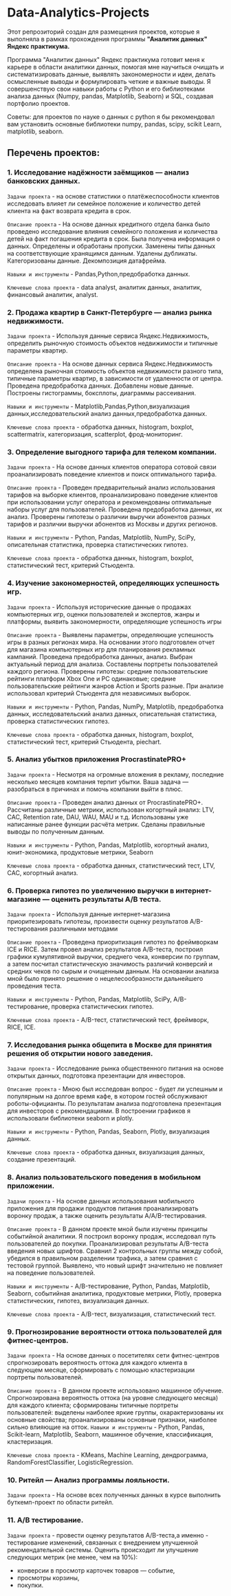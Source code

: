 # Data-Analytics-Projects

Этот репрозиторий создан для размещения проектов, которые я выполняла в рамках прохождения программы **"Аналитик данных" Яндекс практикума.**

Программа "Аналитик данных" Яндекс практикума готовит меня к карьере в области аналитики данных, помогая мне научиться очищать и систематизировать данные, выявлять закономерности и идеи, делать осмысленные выводы и формулировать четкие и важные выводы. Я совершенствую свои навыки работы с Python и его библиотеками анализа данных (Numpy, pandas, Matplotlib, Seaborn) и SQL, создавая портфолио проектов.

Советы: для проектов по науке о данных с python я бы рекомендовал вам установить основные библиотеки numpy, pandas, scipy, scikit Learn, matplotlib, seaborn.

## Перечень проектов:

### 1. Исследование надёжности заёмщиков — анализ банковских данных.

`Задачи проекта` - на основе статистики о платёжеспособности клиентов исследовать влияет ли семейное положение и количество детей клиента на факт возврата кредита в срок.

`Описание проекта` - На основе данных кредитного отдела банка было проведено исследование влияния семейного положения и количества детей на факт погашения кредита в срок. Была получена информация о данных. Определены и обработаны пропуски. Заменены типы данных на соответствующие
хранящимся данным. Удалены дубликаты. Категоризованы данные. Декомпозиция датафрейма.

`Навыки и инструменты` - Pandas,Python,предобработка данных.

`Ключевые слова проекта` - data analyst, аналитик данных, аналитик, финансовый аналитик, analyst.

### 2. Продажа квартир в Санкт-Петербурге — анализ рынка недвижимости.

`Задачи проекта` - Используя данные сервиса Яндекс.Недвижимость, определить рыночную стоимость объектов недвижимости и типичные параметры квартир.

`Описание проекта` - На основе данных сервиса Яндекс.Недвижимость определена рыночная стоимость объектов недвижимости разного типа, типичные параметры квартир, в зависимости от удаленности от центра. Проведена предобработка данных. Добавлены новые данные. Построены гистограммы, боксплоты, диаграммы рассеивания.

`Навыки и инструменты` - Matplotlib,Pandas,Python,визуализация данных,исследовательский анализ данных,предобработка данных.

`Ключевые слова проекта` - обработка данных, histogram, boxplot, scattermatrix, категоризация, scatterplot,  фрод-мониторинг.

### 3. Определение выгодного тарифа для телеком компании.


`Задачи проекта` - На основе данных клиентов оператора сотовой связи проанализировать поведение клиентов и поиск оптимального тарифа.

`Описание проекта` - Проведен предварительный анализ использования тарифов на выборке клиентов, проанализировано поведение клиентов при использовании услуг оператора и рекомендованы оптимальные наборы услуг для пользователей. Проведена предобработка данных, их анализ. Проверены гипотезы о различии выручки абонентов разных тарифов и различии выручки абонентов из Москвы и других регионов.

`Навыки и инструменты` - Python, Pandas, Matplotlib, NumPy, SciPy, описательная статистика, проверка статистических гипотез.

`Ключевые слова проекта` - обработка данных, histogram, boxplot, статистический тест, критерий Стьюдента.


### 4. Изучение закономерностей, определяющих успешность игр.

`Задачи проекта` - Используя исторические данные о продажах компьютерных игр, оценки пользователей и экспертов, жанры и платформы, выявить закономерности, определяющие успешность игры 

`Описание проекта` - Выявлены параметры, определяющие успешность игры в разных регионах мира. На основании этого подготовлен отчет для магазина компьютерных игр для планирования рекламных кампаний. Проведена предобработка данных, анализ. Выбран актуальный период для анализа. Составлены портреты пользователей каждого региона. Проверены гипотезы: средние пользовательские рейтинги платформ Xbox One и PC одинаковые;
средние пользовательские рейтинги жанров Action и Sports разные. При анализе использовал критерий Стьюдента для независимых выборок.

`Навыки и инструменты` - Python, Pandas, NumPy, Matplotlib, предобработка данных, исследовательский анализ данных, описательная статистика, проверка статистических гипотез.

`Ключевые слова проекта` - обработка данных, histogram, boxplot, статистический тест, критерий Стьюдента, piechart.


### 5. Анализ убытков приложения ProcrastinatePRO+

`Задачи проекта` - Несмотря на огромные вложения в рекламу, последние несколько месяцев компания терпит убытки. Ваша задача — разобраться в причинах и помочь компании выйти в плюс.

`Описание проекта` - Проведен анализ данных от ProcrastinatePRO+.
Рассчитаны различные метрики, использован когортный анализ: LTV, CAC, Retention rate, DAU, WAU, MAU и т.д. Использованы уже написанные ранее функции расчёта метрик. Сделаны правильные выводы по полученным данным.

`Навыки и инструменты` - Python, Pandas, Matplotlib, когортный анализ, юнит-экономика, продуктовые метрики, Seaborn

`Ключевые слова проекта` - обработка данных, статистический тест, LTV, CAC, когортный анализ.

### 6. Проверка гипотез по увеличению выручки в интернет-магазине — оценить результаты A/B теста.

`Задачи проекта` - Используя данные интернет-магазина приоритезировать гипотезы, произвести оценку результатов A/B-тестирования различными методами

`Описание проекта` - Проведена приоритизация гипотез по фреймворкам ICE и RICE. Затем провел анализ результатов A/B-теста, построил графики кумулятивной выручки, среднего чека, конверсии по группам, а затем посчитал статистическую значимость различий конверсий и средних чеков по сырым и очищенным данным. На основании анализа мной было принято решение о нецелесообразности дальнейшего проведения теста.

`Навыки и инструменты` - Python, Pandas, Matplotlib, SciPy, A/B-тестирование, проверка статистических гипотез.

`Ключевые слова проекта` - A/B-тест, статистический тест, фреймворк, RICE, ICE.


### 7. Исследования рынка общепита в Москве для принятия решения об открытии нового заведения.

`Задачи проекта` - Исследование рынка общественного питания на основе открытых данных, подготовка презентации для инвесторов.

`Описание проекта` - Мною был исследован вопрос - будет ли успешным и популярным на долгое время кафе, в котором гостей обслуживают роботы-официанты. По результатам анализа подготовлена презентация для инвесторов с рекомендациями. В построении графиков я использовали библиотеки seaborn и plotly. 

`Навыки и инструменты` - Python, Pandas, Seaborn, Plotly, визуализация данных.

`Ключевые слова проекта` - обработка данных, визуализация данных, создание презентаций.

### 8. Анализ пользовательского поведения в мобильном приложении.

`Задачи проекта` - На основе данных использования мобильного приложения для продажи продуктов питания проанализировать воронку продаж, а также оценить результаты A/A/B-тестирования.

`Описание проекта` - В данном проекте мной были изучены принципы событийной аналитики. Я построил воронку продаж, исследовал путь пользователей до покупки. Проанализировал результаты A/B-теста введения новых шрифтов. Сравнил 2 контрольных группы между собой, убедился в правильном разделении трафика, а затем сравнил с тестовой группой. Выявлено, что новый шрифт значительно не повлияет на поведение пользователей. 

`Навыки и инструменты` - A/B-тестирование, Python, Pandas, Matplotlib, Seaborn, событийная аналитика, продуктовые метрики, Plotly, проверка статистических, гипотез, визуализация данных.

`Ключевые слова проекта` - A/B-тест, визуализация, статистический тест.

### 9. Прогнозирование вероятности оттока пользователей для фитнес-центров.

`Задачи проекта` - На основе данных о посетителях сети фитнес-центров спрогнозировать вероятность оттока для каждого клиента в следующем месяце, сформировать с помощью кластеризации портреты пользователей.

`Описание проекта` - В данном проекте использовано машинное обучение. Спрогнозирована вероятность оттока (на уровне следующего месяца) для каждого клиента; сформированы типичные портреты пользователей: выделены наиболее яркие группы, охарактеризованы их основные свойства; проанализированы основные признаки, наиболее сильно влияющие на отток.
`Навыки и инструменты` - Python, Pandas, Scikit-learn, Matplotlib, Seaborn, машинное обучение, классификация, кластеризация.

`Ключевые слова проекта` - KMeans, Machine Learning, дендрограмма, RandomForestClassifier, LogisticRegression.


### 10. Ритейл — Анализ программы лояльности.

`Задачи проекта` - На основе всех полученных данных в курсе выполнить буткемп-проект по области ритейл.

### 11. А/В тестирование.

`Задачи проекта` - провести оценку результатов A/B-теста,а именно - тестирование изменений, связанных с внедрением улучшенной рекомендательной системы. Оценить происходит ли улучшение следующих метрик (не менее, чем на 10%):
- конверсии в просмотр карточек товаров — событие,
- просмотры корзины,
- покупки.







